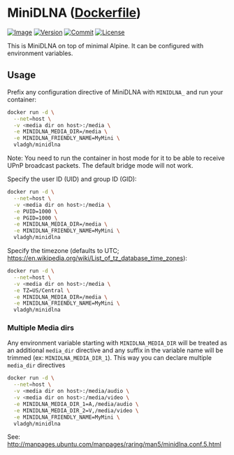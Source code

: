 # MiniDLNA ([Dockerfile](Dockerfile))

[![Image](https://images.microbadger.com/badges/image/vladgh/minidlna.svg)](https://microbadger.com/images/vladgh/minidlna)
[![Version](https://images.microbadger.com/badges/version/vladgh/minidlna.svg)](https://microbadger.com/images/vladgh/minidlna)
[![Commit](https://images.microbadger.com/badges/commit/vladgh/minidlna.svg)](https://microbadger.com/images/vladgh/minidlna)
[![License](https://images.microbadger.com/badges/license/vladgh/minidlna.svg)](https://microbadger.com/images/vladgh/minidlna)

This is MiniDLNA on top of minimal Alpine.
It can be configured with environment variables.

## Usage

Prefix any configuration directive of MiniDLNA with `MINIDLNA_`
and run your container:

```sh
docker run -d \
  --net=host \
  -v <media dir on host>:/media \
  -e MINIDLNA_MEDIA_DIR=/media \
  -e MINIDLNA_FRIENDLY_NAME=MyMini \
  vladgh/minidlna
```

Note: You need to run the container in host mode for it to be able to receive UPnP broadcast packets. The default bridge mode will not work.

Specify the user ID (UID) and group ID (GID):

```sh
docker run -d \
  --net=host \
  -v <media dir on host>:/media \
  -e PUID=1000 \
  -e PGID=1000 \
  -e MINIDLNA_MEDIA_DIR=/media \
  -e MINIDLNA_FRIENDLY_NAME=MyMini \
  vladgh/minidlna
```

Specify the timezone (defaults to UTC; <https://en.wikipedia.org/wiki/List_of_tz_database_time_zones>):

```sh
docker run -d \
  --net=host \
  -v <media dir on host>:/media \
  -e TZ=US/Central \
  -e MINIDLNA_MEDIA_DIR=/media \
  -e MINIDLNA_FRIENDLY_NAME=MyMini \
  vladgh/minidlna
```

### Multiple Media dirs

Any environment variable starting with `MINIDLNA_MEDIA_DIR` will be treated as
an additional `media_dir` directive and any suffix in the variable name will
be trimmed (ex: `MINIDLNA_MEDIA_DIR_1`). This way you can declare multiple
`media_dir` directives

```sh
docker run -d \
  --net=host \
  -v <media dir on host>:/media/audio \
  -v <media dir on host>:/media/video \
  -e MINIDLNA_MEDIA_DIR_1=A,/media/audio \
  -e MINIDLNA_MEDIA_DIR_2=V,/media/video \
  -e MINIDLNA_FRIENDLY_NAME=MyMini \
  vladgh/minidlna
```

See: <http://manpages.ubuntu.com/manpages/raring/man5/minidlna.conf.5.html>
